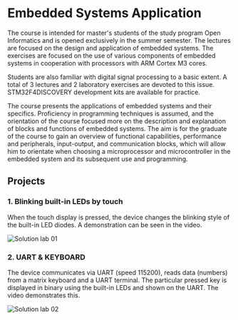 # Embedded Systems Application

The course is intended for master's students of the study program Open Informatics and is opened exclusively in the summer semester. The lectures are focused on the design and application of embedded systems. The exercises are focused on the use of various components of embedded systems in cooperation with processors with ARM Cortex M3 cores.

Students are also familiar with digital signal processing to a basic extent. A total of 3 lectures and 2 laboratory exercises are devoted to this issue. STM32F4DISCOVERY development kits are available for practice.

The course presents the applications of embedded systems and their specifics. Proficiency in programming techniques is assumed, and the orientation of the course focused more on the description and explanation of blocks and functions of embedded systems. The aim is for the graduate of the course to gain an overview of functional capabilities, performance and peripherals, input-output, and communication blocks, which will allow him to orientate when choosing a microprocessor and microcontroller in the embedded system and its subsequent use and programming.

## Projects

### 1. Blinking built-in LEDs by touch

When the touch display is pressed, the device changes the blinking style of the built-in LED diodes. A demonstration can be seen in the video.

![Solution lab 01](assets/01.gif)

### 2. UART & KEYBOARD

The device communicates via UART (speed 115200), reads data (numbers) from a matrix keyboard and a UART terminal. The particular pressed key is displayed in binary using the built-in LEDs and shown on the UART. The video demonstrates this.

![Solution lab 02](assets/02.gif)